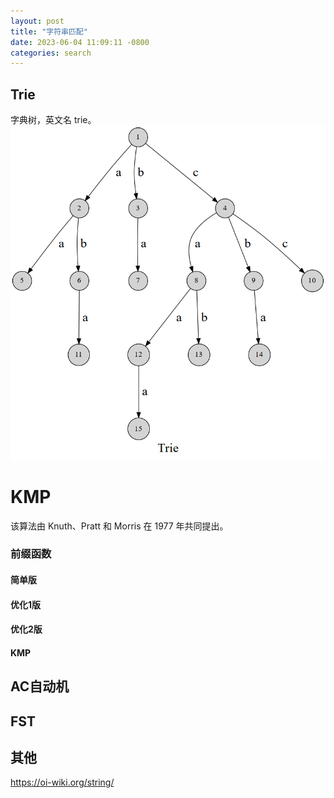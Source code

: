 ```yaml
---
layout: post
title: "字符串匹配"
date: 2023-06-04 11:09:11 -0800
categories: search
---
```


## Trie
字典树，英文名 trie。
![Trie](/assets/trie1.png)

# KMP
该算法由 Knuth、Pratt 和 Morris 在 1977 年共同提出。
### 前缀函数
#### 简单版

#### 优化1版

#### 优化2版

#### KMP

## AC自动机

## FST

## 其他
https://oi-wiki.org/string/